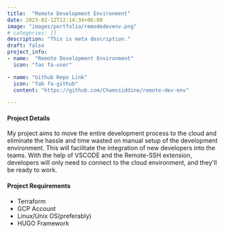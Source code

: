 ```yaml
---
title:  "Remote Development Environment"
date: 2023-02-12T12:14:34+06:00
image: "images/portfolio/remodedevenv.png"
# categories: []
description: "This is meta description."
draft: false
project_info:
- name:  "Remote Development Environment"
  icon: "fas fa-user"

- name: "Github Repo Link"
  icon: "fab fa-github"
  content: "https://github.com/Chamssiddine/remote-dev-env"

---
```


#### Project Details

My project aims to move the entire development process to the cloud and eliminate the hassle and time wasted on manual setup of the development environment. This will facilitate the integration of new developers into the teams. With the help of VSCODE and the Remote-SSH extension, developers will only need to connect to the cloud environment, and they'll be ready to work.


#### Project Requirements

* Terraform
* GCP Account
* Linux/Unix OS(preferably)
* HUGO Framework
